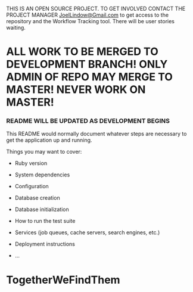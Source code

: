 THIS IS AN OPEN SOURCE PROJECT. TO GET INVOLVED CONTACT THE PROJECT MANAGER
JoelLindow@Gmail.com to get access to the repository and the
Workflow Tracking tool. There will be user stories waiting.


# ALL WORK TO  BE MERGED TO DEVELOPMENT BRANCH! ONLY ADMIN OF REPO MAY MERGE TO MASTER! NEVER WORK ON MASTER!

### README WILL BE UPDATED AS DEVELOPMENT BEGINS

This README would normally document whatever steps are necessary to get the
application up and running.

Things you may want to cover:

* Ruby version

* System dependencies

* Configuration

* Database creation

* Database initialization

* How to run the test suite

* Services (job queues, cache servers, search engines, etc.)

* Deployment instructions

* ...
# TogetherWeFindThem
